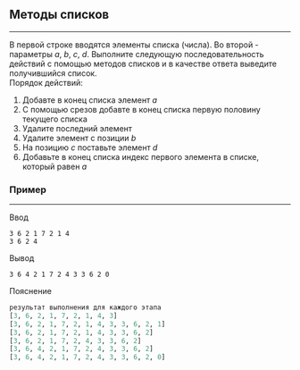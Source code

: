 ## Методы списков
---
В первой строке вводятся элементы списка (числа).
Во второй - параметры *a*, *b*, *c*, *d*.
Выполните следующую последовательность действий с помощью методов списков и в качестве ответа выведите получившийся список.  
Порядок действий:  
1. Добавте в конец списка элемент *a*
2. С помощью срезов добавте в конец списка первую половину текущего списка
3. Удалите последний элемент
4. Удалите элемент с позиции *b*
5. На позицию *c* поставьте элемент *d*
6. Добавьте в конец списка индекс первого элемента в списке, который равен *a*

### Пример
---
Ввод
```
3 6 2 1 7 2 1 4
3 6 2 4
```
Вывод
```
3 6 4 2 1 7 2 4 3 3 6 2 0
```
Пояснение
```python
результат выполнения для каждого этапа
[3, 6, 2, 1, 7, 2, 1, 4, 3]
[3, 6, 2, 1, 7, 2, 1, 4, 3, 3, 6, 2, 1]
[3, 6, 2, 1, 7, 2, 1, 4, 3, 3, 6, 2]
[3, 6, 2, 1, 7, 2, 4, 3, 3, 6, 2]
[3, 6, 4, 2, 1, 7, 2, 4, 3, 3, 6, 2]
[3, 6, 4, 2, 1, 7, 2, 4, 3, 3, 6, 2, 0]
```